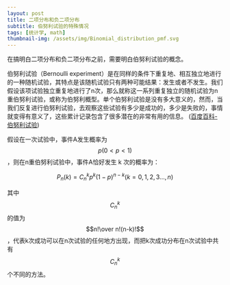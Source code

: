 ```yaml
---
layout: post
title: 二项分布和负二项分布
subtitle: 伯努利试验的特殊情况
tags: [统计学, math]
thumbnail-img: /assets/img/Binomial_distribution_pmf.svg
---
```


在搞明白二项分布和负二项分布之前，需要明白伯努利试验的概念。  

伯努利试验（Bernoulli experiment）是在同样的条件下重复地、相互独立地进行的一种随机试验，其特点是该随机试验只有两种可能结果：发生或者不发生。我们假设该项试验独立重复地进行了n次，那么就称这一系列重复独立的随机试验为n重伯努利试验，或称为伯努利概型。单个伯努利试验是没有多大意义的，然而，当我们反复进行伯努利试验，去观察这些试验有多少是成功的，多少是失败的，事情就变得有意义了，这些累计记录包含了很多潜在的非常有用的信息。 ([百度百科-伯努利试验](https://baike.baidu.com/item/%E4%BC%AF%E5%8A%AA%E5%88%A9%E8%AF%95%E9%AA%8C))  

假设在一次试验中，事件A发生概率为$$p(0<p<1)$$，则在n重伯努利试验中，事件A恰好发生 k 次的概率为：  

$$P_n(k)=C_n^kp^k(1-p)^{n-k}(k=0,1,2,3...,n)$$  

其中 $$C_n^k$$ 的值为 $$n!\over n!(n-k)!$$，代表k次成功可以在n次试验的任何地方出现，而把k次成功分布在n次试验中共有 $$C_n^k$$ 个不同的方法。

